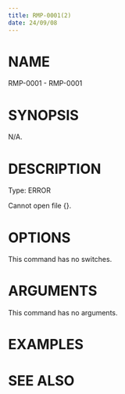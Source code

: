 ```yaml
---
title: RMP-0001(2)
date: 24/09/08
---
```


# NAME

RMP-0001 - RMP-0001

# SYNOPSIS

N/A.

# DESCRIPTION

Type: ERROR

Cannot open file {}.

# OPTIONS

This command has no switches.

# ARGUMENTS

This command has no arguments.

# EXAMPLES

# SEE ALSO
